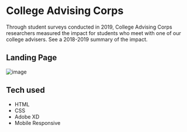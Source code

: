 # College Advising Corps

Through student surveys conducted in 2019, College Advising Corps researchers measured the impact for students who meet with one of our college advisers. See a 2018-2019 summary of the impact.

## Landing Page

![image](https://i.postimg.cc/Mp0VQ2j8/Kompleks-Creative-Test-Zaid.png)

## Tech used
- HTML
- CSS
- Adobe XD
- Mobile Responsive

